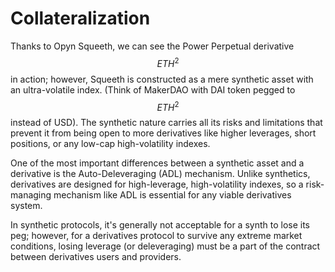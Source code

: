 # Collateralization

Thanks to Opyn Squeeth, we can see the Power Perpetual derivative $$ETH^2$$ in action; however, Squeeth is constructed as a mere synthetic asset with an ultra-volatile index. (Think of MakerDAO with DAI token pegged to $$ETH^2$$ instead of USD). The synthetic nature carries all its risks and limitations that prevent it from being open to more derivatives like higher leverages, short positions, or any low-cap high-volatility indexes.

One of the most important differences between a synthetic asset and a derivative is the Auto-Deleveraging (ADL) mechanism. Unlike synthetics, derivatives are designed for high-leverage, high-volatility indexes, so a risk-managing mechanism like ADL is essential for any viable derivatives system.

In synthetic protocols, it's generally not acceptable for a synth to lose its peg; however, for a derivatives protocol to survive any extreme market conditions, losing leverage (or deleveraging) must be a part of the contract between derivatives users and providers.
